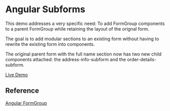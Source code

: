 # Angular Subforms

This demo addresses a very specific need: To add FormGroup components to a parent FormGroup while retaining the layout of the orignal form.

The goal is to add modular sections to an existing form without having to rewrite the existing form into components.

The original parent form with the full name section now has two new child components attached: the address-info-subform and the order-details-subform.

[Live Demo](https://cristiannic.github.io/angular-subforms-hybrid/)

## Reference

[Angular FormGroup](https://angular.io/api/forms/FormGroup)
